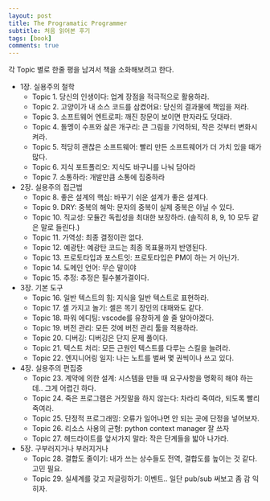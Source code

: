 ```yaml
---
layout: post
title: The Programatic Programmer
subtitle: 처음 읽어본 후기
tags: [book]
comments: true
---
```


각 Topic 별로 한줄 평을 남겨서 책을 소화해보려고 한다.

* 1장. 실용주의 철학
  * Topic 1. 당신의 인생이다: 업계 장점을 적극적으로 활용하라.
  * Topic 2. 고양이가 내 소스 코드를 삼켰어요: 당신의 결과물에 책임을 져라.
  * Topic 3. 소프트웨어 엔트로피: 깨진 창문이 보이면 판자라도 덧대라.
  * Topic 4. 돌멩이 수프와 삶은 개구리: 큰 그림을 기억하되, 작은 것부터 변화시켜라.
  * Topic 5. 적당히 괜찮은 소프트웨어: 빨리 만든 소프트웨어가 더 가치 있을 때가 많다.
  * Topic 6. 지식 포트폴리오: 지식도 바구니를 나눠 담아라
  * Topic 7. 소통하라: 개발만큼 소통에 집중하라
* 2장. 실용주의 접근법
  * Topic 8. 좋은 설계의 핵심: 바꾸기 쉬운 설계가 좋은 설계다.
  * Topic 9. DRY: 중복의 해악: 문자의 중복이 실제 중복은 아닐 수 있다.
  * Topic 10. 직교성: 모듈간 독립성을 최대한 보장하라. (솔직히 8, 9, 10 모두 같은 말로 들린다.)
  * Topic 11. 가역성: 최종 결정이란 없다.
  * Topic 12. 예광탄: 예광탄 코드는 최종 목표물까지 반영된다.
  * Topic 13. 프로토타입과 포스트잇: 프로토타입은 PM이 하는 거 아닌가.
  * Topic 14. 도메인 언어: 무슨 말이야
  * Topic 15. 추정: 추정은 필수불가결이다.
* 3장. 기본 도구
  * Topic 16. 일반 텍스트의 힘: 지식을 일반 텍스트로 표현하라.
  * Topic 17. 셸 가지고 놀기: 셸은 목기 장인의 대패와도 같다.
  * Topic 18. 파워 에디팅: vscode를 유창하게 쓸 줄 알아야겠다.
  * Topic 19. 버전 관리: 모든 것에 버전 관리 툴을 적용하라.
  * Topic 20. 디버깅: 디버깅은 단지 문제 풀이다.
  * Topic 21. 텍스트 처리: 모든 근원인 텍스트를 다루는 스킬을 늘려라.
  * Topic 22. 엔지니어링 일지: 나는 노트를 벌써 몇 권씩이나 쓰고 있다.
* 4장. 실용주의 편집증
  * Topic 23. 계약에 의한 설계: 시스템을 만들 때 요구사항을 명확히 해야 하는데.. 그게 어렵긴 하다.
  * Topic 24. 죽은 프로그램은 거짓말을 하지 않는다: 차라리 죽여라, 되도록 빨리 죽여라.
  * Topic 25. 단정적 프로그래밍: 오류가 일어나면 안 되는 곳에 단정을 넣어보자.
  * Topic 26. 리소스 사용의 균형: python context manager 잘 쓰자
  * Topic 27. 헤드라이트를 앞서가지 말라: 작은 단계들을 밟아 나가라.
* 5장. 구부러지거나 부러지거나
  * Topic 28. 결합도 줄이기: 내가 쓰는 상수들도 전역, 결합도를 높이는 것 같다. 고민 필요.
  * Topic 29. 실세계를 갖고 저글링하기: 이벤트.. 일단 pub/sub 써보고 좀 감 익히자.
